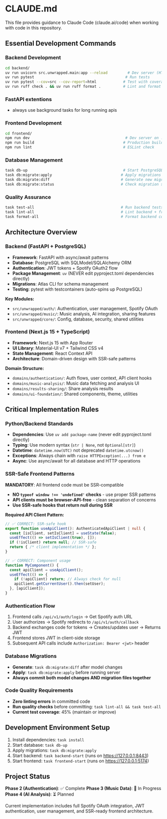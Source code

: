 # CLAUDE.md

This file provides guidance to Claude Code (claude.ai/code) when working with code in this repository.

## Essential Development Commands

### Backend Development
```bash
cd backend/
uv run uvicorn src.unwrapped.main:app --reload         # Dev server (HTTPS on :8443)
uv run pytest                                         # Run tests
uv run pytest --cov=src --cov-report=html            # Test with coverage
uv run ruff check . && uv run ruff format .          # Lint and format
```

### FastAPI extentions
-  always use background tasks for long running apis

### Frontend Development
```bash
cd frontend/
npm run dev                                           # Dev server on :5174
npm run build                                        # Production build
npm run lint                                         # ESLint check
```

### Database Management
```bash
task db-up                                           # Start PostgreSQL
task db:migrate:apply                               # Apply migrations
task db:migrate:diff                                # Generate new migration
task db:migrate:status                              # Check migration status
```

### Quality Assurance
```bash
task test-all                                       # Run backend tests
task lint-all                                       # Lint backend + frontend
task format-all                                     # Format backend code
```

## Architecture Overview

### Backend (FastAPI + PostgreSQL)
- **Framework**: FastAPI with async/await patterns
- **Database**: PostgreSQL with SQLModel/SQLAlchemy ORM
- **Authentication**: JWT tokens + Spotify OAuth2 flow
- **Package Management**: `uv` (NEVER edit pyproject.toml dependencies directly)
- **Migrations**: Atlas CLI for schema management
- **Testing**: pytest with testcontainers (auto-spins up PostgreSQL)

**Key Modules:**
- `src/unwrapped/auth/`: Authentication, user management, Spotify OAuth
- `src/unwrapped/music/`: Music analysis, AI integration, sharing features
- `src/unwrapped/core/`: Config, database, security, shared utilities

### Frontend (Next.js 15 + TypeScript)
- **Framework**: Next.js 15 with App Router
- **UI Library**: Material-UI v7 + Tailwind CSS v4
- **State Management**: React Context API
- **Architecture**: Domain-driven design with SSR-safe patterns

**Domain Structure:**
- `domains/authentication/`: Auth flows, user context, API client hooks
- `domains/music-analysis/`: Music data fetching and analysis UI
- `domains/results-sharing/`: Share analysis results
- `domains/ui-foundation/`: Shared components, theme, utilities

## Critical Implementation Rules

### Python/Backend Standards
- **Dependencies**: Use `uv add package-name` (never edit pyproject.toml directly)
- **Typing**: Use modern syntax (`str | None`, not `Optional[str]`)
- **Datetime**: `datetime.now(UTC)` not deprecated `datetime.utcnow()`
- **Exceptions**: Always chain with `raise HTTPException(...) from e`
- **Async**: Use async/await for all database and HTTP operations

### SSR-Safe Frontend Patterns
**MANDATORY**: All frontend code must be SSR-compatible
- **NO `typeof window !== 'undefined'` checks** - use proper SSR patterns
- **API clients must be browser-API-free** - clean separation of concerns
- **Use SSR-safe hooks that return null during SSR**

**Required API Client Pattern:**
```typescript
// ✅ CORRECT: SSR-safe hook
export function useApiClient(): AuthenticatedApiClient | null {
  const [isClient, setIsClient] = useState(false);
  useEffect(() => setIsClient(true), []);
  if (!isClient) return null; // SSR-safe
  return { /* client implementation */ };
}

// ✅ CORRECT: Component usage
function MyComponent() {
  const apiClient = useApiClient();
  useEffect(() => {
    if (!apiClient) return; // Always check for null
    apiClient.getCurrentUser().then(setUser);
  }, [apiClient]);
}
```

### Authentication Flow
1. Frontend calls `/api/v1/auth/login` → Get Spotify auth URL
2. User authorizes → Spotify redirects to `/api/v1/auth/callback`
3. Backend exchanges code for tokens → Creates/updates user → Returns JWT
4. Frontend stores JWT in client-side storage
5. Subsequent API calls include `Authorization: Bearer <jwt>` header

### Database Migrations
- **Generate**: `task db:migrate:diff` after model changes
- **Apply**: `task db:migrate:apply` before running server
- **Always commit both model changes AND migration files together**

### Code Quality Requirements
- **Zero linting errors** in committed code
- **Run quality checks** before committing: `task lint-all && task test-all`
- **Current test coverage**: 45% (maintain or improve)

## Development Environment Setup
1. Install dependencies: `task install`
2. Start database: `task db-up`
3. Apply migrations: `task db:migrate:apply`
4. Start backend: `task backend-start` (runs on https://127.0.0.1:8443)
5. Start frontend: `task frontend-start` (runs on https://127.0.0.1:5174)

## Project Status
**Phase 2 (Authentication)**: ✅ Complete
**Phase 3 (Music Data)**: 🚧 In Progress
**Phase 4 (AI Analysis)**: ⏳ Planned

Current implementation includes full Spotify OAuth integration, JWT authentication, user management, and SSR-ready frontend architecture.
